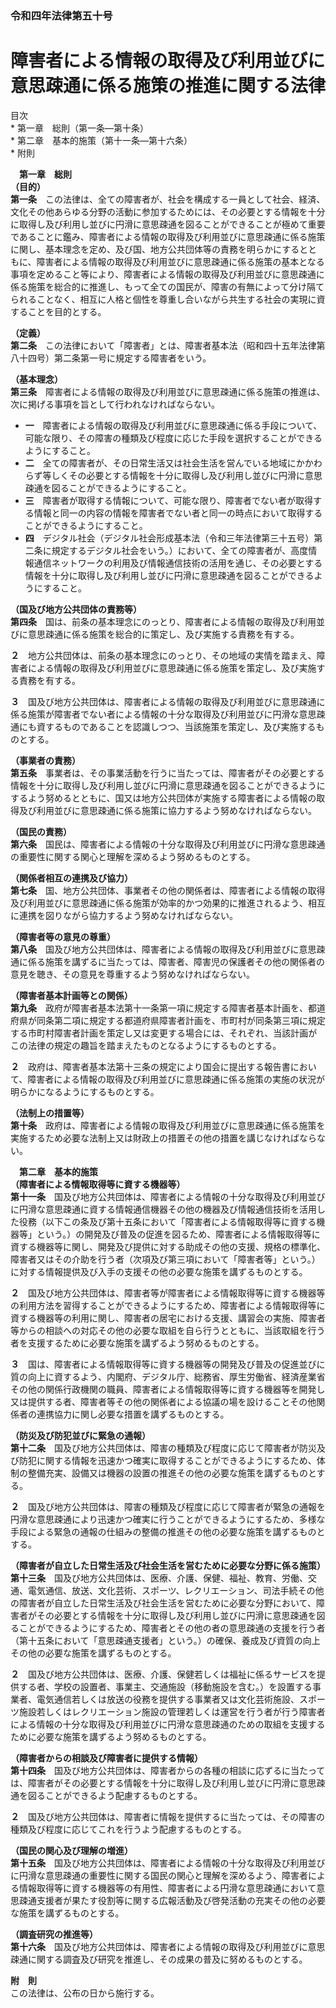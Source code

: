 ### 令和四年法律第五十号  
# 障害者による情報の取得及び利用並びに意思疎通に係る施策の推進に関する法律  
  
目次  
	* 第一章　総則（第一条―第十条）  
	* 第二章　基本的施策（第十一条―第十六条）  
	* 附則  
  
&emsp;**第一章　総則**  
**（目的）**  
**第一条**　この法律は、全ての障害者が、社会を構成する一員として社会、経済、文化その他あらゆる分野の活動に参加するためには、その必要とする情報を十分に取得し及び利用し並びに円滑に意思疎通を図ることができることが極めて重要であることに鑑み、障害者による情報の取得及び利用並びに意思疎通に係る施策に関し、基本理念を定め、及び国、地方公共団体等の責務を明らかにするとともに、障害者による情報の取得及び利用並びに意思疎通に係る施策の基本となる事項を定めること等により、障害者による情報の取得及び利用並びに意思疎通に係る施策を総合的に推進し、もって全ての国民が、障害の有無によって分け隔てられることなく、相互に人格と個性を尊重し合いながら共生する社会の実現に資することを目的とする。  
  
**（定義）**  
**第二条**　この法律において「障害者」とは、障害者基本法（昭和四十五年法律第八十四号）第二条第一号に規定する障害者をいう。  
  
**（基本理念）**  
**第三条**　障害者による情報の取得及び利用並びに意思疎通に係る施策の推進は、次に掲げる事項を旨として行われなければならない。  
* **一**　障害者による情報の取得及び利用並びに意思疎通に係る手段について、可能な限り、その障害の種類及び程度に応じた手段を選択することができるようにすること。  
* **二**　全ての障害者が、その日常生活又は社会生活を営んでいる地域にかかわらず等しくその必要とする情報を十分に取得し及び利用し並びに円滑に意思疎通を図ることができるようにすること。  
* **三**　障害者が取得する情報について、可能な限り、障害者でない者が取得する情報と同一の内容の情報を障害者でない者と同一の時点において取得することができるようにすること。  
* **四**　デジタル社会（デジタル社会形成基本法（令和三年法律第三十五号）第二条に規定するデジタル社会をいう。）において、全ての障害者が、高度情報通信ネットワークの利用及び情報通信技術の活用を通じ、その必要とする情報を十分に取得し及び利用し並びに円滑に意思疎通を図ることができるようにすること。  
  
**（国及び地方公共団体の責務等）**  
**第四条**　国は、前条の基本理念にのっとり、障害者による情報の取得及び利用並びに意思疎通に係る施策を総合的に策定し、及び実施する責務を有する。  
  
**２**　地方公共団体は、前条の基本理念にのっとり、その地域の実情を踏まえ、障害者による情報の取得及び利用並びに意思疎通に係る施策を策定し、及び実施する責務を有する。  
  
**３**　国及び地方公共団体は、障害者による情報の取得及び利用並びに意思疎通に係る施策が障害者でない者による情報の十分な取得及び利用並びに円滑な意思疎通にも資するものであることを認識しつつ、当該施策を策定し、及び実施するものとする。  
  
**（事業者の責務）**  
**第五条**　事業者は、その事業活動を行うに当たっては、障害者がその必要とする情報を十分に取得し及び利用し並びに円滑に意思疎通を図ることができるようにするよう努めるとともに、国又は地方公共団体が実施する障害者による情報の取得及び利用並びに意思疎通に係る施策に協力するよう努めなければならない。  
  
**（国民の責務）**  
**第六条**　国民は、障害者による情報の十分な取得及び利用並びに円滑な意思疎通の重要性に関する関心と理解を深めるよう努めるものとする。  
  
**（関係者相互の連携及び協力）**  
**第七条**　国、地方公共団体、事業者その他の関係者は、障害者による情報の取得及び利用並びに意思疎通に係る施策が効率的かつ効果的に推進されるよう、相互に連携を図りながら協力するよう努めなければならない。  
  
**（障害者等の意見の尊重）**  
**第八条**　国及び地方公共団体は、障害者による情報の取得及び利用並びに意思疎通に係る施策を講ずるに当たっては、障害者、障害児の保護者その他の関係者の意見を聴き、その意見を尊重するよう努めなければならない。  
  
**（障害者基本計画等との関係）**  
**第九条**　政府が障害者基本法第十一条第一項に規定する障害者基本計画を、都道府県が同条第二項に規定する都道府県障害者計画を、市町村が同条第三項に規定する市町村障害者計画を策定し又は変更する場合には、それぞれ、当該計画がこの法律の規定の趣旨を踏まえたものとなるようにするものとする。  
  
**２**　政府は、障害者基本法第十三条の規定により国会に提出する報告書において、障害者による情報の取得及び利用並びに意思疎通に係る施策の実施の状況が明らかになるようにするものとする。  
  
**（法制上の措置等）**  
**第十条**　政府は、障害者による情報の取得及び利用並びに意思疎通に係る施策を実施するため必要な法制上又は財政上の措置その他の措置を講じなければならない。  
  
&emsp;**第二章　基本的施策**  
**（障害者による情報取得等に資する機器等）**  
**第十一条**　国及び地方公共団体は、障害者による情報の十分な取得及び利用並びに円滑な意思疎通に資する情報通信機器その他の機器及び情報通信技術を活用した役務（以下この条及び第十五条において「障害者による情報取得等に資する機器等」という。）の開発及び普及の促進を図るため、障害者による情報取得等に資する機器等に関し、開発及び提供に対する助成その他の支援、規格の標準化、障害者又はその介助を行う者（次項及び第三項において「障害者等」という。）に対する情報提供及び入手の支援その他の必要な施策を講ずるものとする。  
  
**２**　国及び地方公共団体は、障害者等が障害者による情報取得等に資する機器等の利用方法を習得することができるようにするため、障害者による情報取得等に資する機器等の利用に関し、障害者の居宅における支援、講習会の実施、障害者等からの相談への対応その他の必要な取組を自ら行うとともに、当該取組を行う者を支援するために必要な施策を講ずるよう努めるものとする。  
  
**３**　国は、障害者による情報取得等に資する機器等の開発及び普及の促進並びに質の向上に資するよう、内閣府、デジタル庁、総務省、厚生労働省、経済産業省その他の関係行政機関の職員、障害者による情報取得等に資する機器等を開発し又は提供する者、障害者等その他の関係者による協議の場を設けることその他関係者の連携協力に関し必要な措置を講ずるものとする。  
  
**（防災及び防犯並びに緊急の通報）**  
**第十二条**　国及び地方公共団体は、障害の種類及び程度に応じて障害者が防災及び防犯に関する情報を迅速かつ確実に取得することができるようにするため、体制の整備充実、設備又は機器の設置の推進その他の必要な施策を講ずるものとする。  
  
**２**　国及び地方公共団体は、障害の種類及び程度に応じて障害者が緊急の通報を円滑な意思疎通により迅速かつ確実に行うことができるようにするため、多様な手段による緊急の通報の仕組みの整備の推進その他の必要な施策を講ずるものとする。  
  
**（障害者が自立した日常生活及び社会生活を営むために必要な分野に係る施策）**  
**第十三条**　国及び地方公共団体は、医療、介護、保健、福祉、教育、労働、交通、電気通信、放送、文化芸術、スポーツ、レクリエーション、司法手続その他の障害者が自立した日常生活及び社会生活を営むために必要な分野において、障害者がその必要とする情報を十分に取得し及び利用し並びに円滑に意思疎通を図ることができるようにするため、障害者とその他の者の意思疎通の支援を行う者（第十五条において「意思疎通支援者」という。）の確保、養成及び資質の向上その他の必要な施策を講ずるものとする。  
  
**２**　国及び地方公共団体は、医療、介護、保健若しくは福祉に係るサービスを提供する者、学校の設置者、事業主、交通施設（移動施設を含む。）を設置する事業者、電気通信若しくは放送の役務を提供する事業者又は文化芸術施設、スポーツ施設若しくはレクリエーション施設の管理若しくは運営を行う者が行う障害者による情報の十分な取得及び利用並びに円滑な意思疎通のための取組を支援するために必要な施策を講ずるよう努めるものとする。  
  
**（障害者からの相談及び障害者に提供する情報）**  
**第十四条**　国及び地方公共団体は、障害者からの各種の相談に応ずるに当たっては、障害者がその必要とする情報を十分に取得し及び利用し並びに円滑に意思疎通を図ることができるよう配慮するものとする。  
  
**２**　国及び地方公共団体は、障害者に情報を提供するに当たっては、その障害の種類及び程度に応じてこれを行うよう配慮するものとする。  
  
**（国民の関心及び理解の増進）**  
**第十五条**　国及び地方公共団体は、障害者による情報の十分な取得及び利用並びに円滑な意思疎通の重要性に関する国民の関心と理解を深めるよう、障害者による情報取得等に資する機器等の有用性、障害者による円滑な意思疎通において意思疎通支援者が果たす役割等に関する広報活動及び啓発活動の充実その他の必要な施策を講ずるものとする。  
  
**（調査研究の推進等）**  
**第十六条**　国及び地方公共団体は、障害者による情報の取得及び利用並びに意思疎通に関する調査及び研究を推進し、その成果の普及に努めるものとする。  
  
**附　則**  
この法律は、公布の日から施行する。  
  
